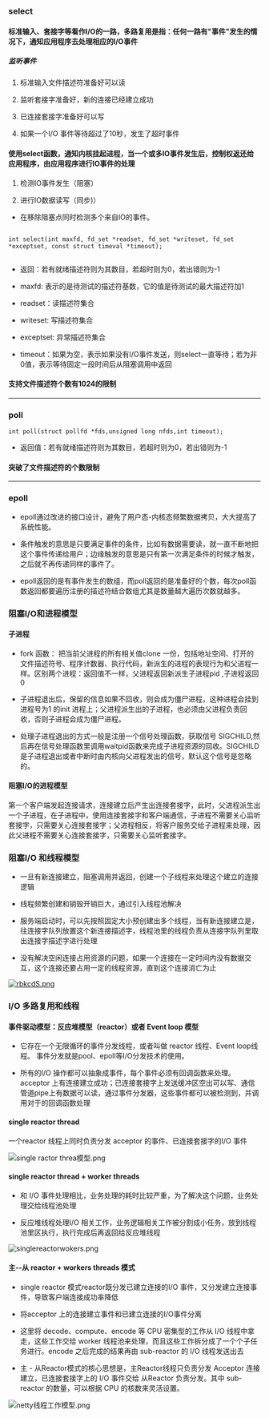 ### select

#### 标准输入、套接字等看作I/O的一路，多路复用是指：任何一路有"事件"发生的情况下，通知应用程序去处理相应的I/O事件

##### 监听事件

1. 标准输入文件描述符准备好可以读

2. 监听套接字准备好，新的连接已经建立成功

3. 已连接套接字准备好可以写

4. 如果一个I/O 事件等待超过了10秒，发生了超时事件

#### 使用select函数，通知内核挂起进程，当一个或多IO事件发生后，控制权返还给应用程序，由应用程序进行IO事件的处理

1. 检测IO事件发生（阻塞）

2. 进行IO数据读写（同步)）

- 在移除阻塞点同时检测多个来自IO的事件。

````

int select(int maxfd, fd_set *readset, fd_set *writeset, fd_set *exceptset, const struct timeval *timeout);


````

- 返回：若有就绪描述符则为其数目，若超时则为0，若出错则为-1

- maxfd: 表示的是待测试的描述符基数，它的值是待测试的最大描述符加1

- readset：读描述符集合

- writeset: 写描述符集合

- exceptset: 异常描述符集合

- timeout：如果为空，表示如果没有I/O事件发送，则select一直等待；若为非0值，表示等待固定一段时间后从阻塞调用中返回


#### 支持文件描述符个数有1024的限制


-------------------

### poll

````
int poll(struct pollfd *fds,unsigned long nfds,int timeout);

````

- 返回值：若有就绪描述符则为其数目，若超时则为0，若出错则为-1


#### 突破了文件描述符的个数限制


-----------------

### epoll

- epoll通过改进的接口设计，避免了用户态-内核态频繁数据拷贝，大大提高了系统性能。

- 条件触发的意思是只要满足事件的条件，比如有数据需要读，就一直不断地把这个事件传递给用户；边缘触发的意思是只有第一次满足条件的时候才触发，之后就不再传递同样的事件了。

- epoll返回的是有事件发生的数组，而poll返回的是准备好的个数，每次poll函数返回都要遍历注册的描述符结合数组尤其是数量越大遍历次数就越多。

### 阻塞I/O和进程模型

#### 子进程

- fork 函数： 把当前父进程的所有相关值clone 一份，包括地址空间、打开的文件描述符号、程序计数器、执行代码，新派生的进程的表现行为和父进程一样。区别两个进程：返回值不一样，父进程返回新派生子进程pid ,子进程返回0

- 子进程退出后，保留的信息如果不回收，则会成为僵尸进程，这种进程会挂到进程号为1 的init 进程上；父进程派生出的子进程，也必须由父进程负责回收，否则子进程会成为僵尸进程。

- 处理子进程退出的方式一般是注册一个信号处理函数，获取信号 SIGCHILD,然后再在信号处理函数里调用waitpid函数来完成子进程资源的回收。SIGCHILD是子进程退出或者中断时由内核向父进程发出的信号，默认这个信号是忽略的。

#### 阻塞I/O的进程模型

第一个客户端发起连接请求，连接建立后产生出连接套接字，此时，父进程派生出一个子进程，在子进程中，使用连接套接字和客户端通信，子进程不需要关心监听套接字，只需要关心连接套接字；父进程相反，将客户服务交给子进程来处理，因此父进程不需要关心连接套接字，只需要关心监听套接字。

### 阻塞I/O 和线程模型

- 一旦有新连接建立，阻塞调用并返回，创建一个子线程来处理这个建立的连接逻辑

- 线程频繁创建和销毁开销巨大，通过引入线程池解决

- 服务端启动时，可以先按照固定大小预创建出多个线程，当有新连接建立是，往连接字队列放置这个新连接描述字，线程池里的线程负责从连接字队列里取出连接字描述字进行处理

- 没有解决空闲连接占用资源的问题，如果一个连接在一定时间内没有数据交互，这个连接还要占用一定的线程资源，直到这个连接消亡为止

[![rbkcdS.png](https://s3.ax1x.com/2020/12/29/rbkcdS.png)](https://imgchr.com/i/rbkcdS)

### I/O 多路复用和线程

#### 事件驱动模型：反应堆模型（reactor）或者 Event loop 模型

- 它存在一个无限循环的事件分发线程，或者叫做 reactor 线程、Event loop线程。 事件分发就是pool、epoll等I/O分发技术的使用。

- 所有的I/O 操作都可以抽象成事件，每个事件必须有回调函数来处理。acceptor 上有连接建立成功；已连接套接字上发送缓冲区空出可以写、通信管道pipe上有数据可以读，通过事件分发器，这些事件都可以被检测到，并调用对于的回调函数处理

#### single reactor thread

一个reactor 线程上同时负责分发 acceptor 的事件、已连接套接字的I/O 事件

![single ractor threa模型.png](https://i.loli.net/2020/12/29/R6QO4zLDjZUWnoJ.png)

#### single reactor thread + worker threads

- 和 I/O 事件处理相比，业务处理的耗时比较严重，为了解决这个问题，业务处理交给线程池处理

- 反应堆线程处理I/O 相关工作，业务逻辑相关工作被分割成小任务，放到线程池里区执行，执行完成后再返回给反应堆线程

![singlereactorwokers.png](https://i.loli.net/2020/12/29/WzMmOZ3eig2YUov.png)

#### 主--从 reactor + workers threads 模式

- single reactor 模式reactor既分发已建立连接的I/O 事件，又分发建立连接事件，导致客户端连接成功率降低

- 将acceptor 上的连接建立事件和已建立连接的I/O事件分离

- 这里将 decode、compute、encode 等 CPU 密集型的工作从 I/O 线程中拿走，这些工作交给 worker 线程池来处理，而且这些工作拆分成了一个个子任务进行。encode 之后完成的结果再由 sub-reactor
  的 I/O 线程发送出去

- 主 - 从Reactor模式的核心思想是，主Reactor线程只负责分发 Acceptor 连接建立，已连接套接字上的 I/O 事件交给 从Reactor 负责分发。其中 sub-reactor 的数量，可以根据 CPU
  的核数来灵活设置。

![netty线程工作模型.png](https://i.loli.net/2020/12/29/TjuN9g3M8P6DOEa.png)